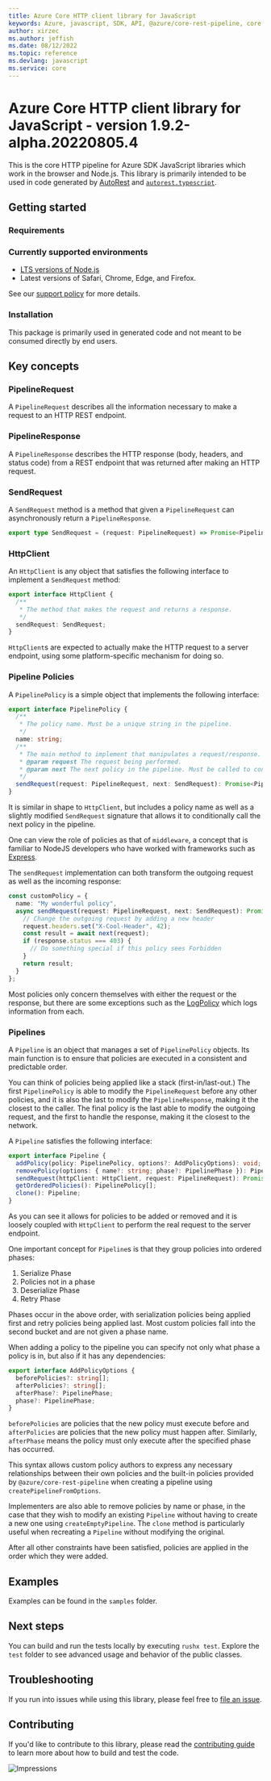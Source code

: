 ```yaml
---
title: Azure Core HTTP client library for JavaScript
keywords: Azure, javascript, SDK, API, @azure/core-rest-pipeline, core
author: xirzec
ms.author: jeffish
ms.date: 08/12/2022
ms.topic: reference
ms.devlang: javascript
ms.service: core
---
```

# Azure Core HTTP client library for JavaScript - version 1.9.2-alpha.20220805.4 


This is the core HTTP pipeline for Azure SDK JavaScript libraries which work in the browser and Node.js. This library is primarily intended to be used in code generated by [AutoRest](https://github.com/Azure/Autorest) and [`autorest.typescript`](https://github.com/Azure/autorest.typescript).

## Getting started

### Requirements

### Currently supported environments

- [LTS versions of Node.js](https://nodejs.org/about/releases/)
- Latest versions of Safari, Chrome, Edge, and Firefox.

See our [support policy](https://github.com/Azure/azure-sdk-for-js/blob/main/SUPPORT.md) for more details.

### Installation

This package is primarily used in generated code and not meant to be consumed directly by end users.

## Key concepts

### PipelineRequest

A `PipelineRequest` describes all the information necessary to make a request to an HTTP REST endpoint.

### PipelineResponse

A `PipelineResponse` describes the HTTP response (body, headers, and status code) from a REST endpoint that was returned after making an HTTP request.

### SendRequest

A `SendRequest` method is a method that given a `PipelineRequest` can asynchronously return a `PipelineResponse`.

```ts
export type SendRequest = (request: PipelineRequest) => Promise<PipelineResponse>;
```

### HttpClient

An `HttpClient` is any object that satisfies the following interface to implement a `SendRequest` method:

```ts
export interface HttpClient {
  /**
   * The method that makes the request and returns a response.
   */
  sendRequest: SendRequest;
}
```

`HttpClient`s are expected to actually make the HTTP request to a server endpoint, using some platform-specific mechanism for doing so.

### Pipeline Policies

A `PipelinePolicy` is a simple object that implements the following interface:

```ts
export interface PipelinePolicy {
  /**
   * The policy name. Must be a unique string in the pipeline.
   */
  name: string;
  /**
   * The main method to implement that manipulates a request/response.
   * @param request The request being performed.
   * @param next The next policy in the pipeline. Must be called to continue the pipeline.
   */
  sendRequest(request: PipelineRequest, next: SendRequest): Promise<PipelineResponse>;
}
```

It is similar in shape to `HttpClient`, but includes a policy name as well as a slightly modified `SendRequest` signature that allows it to conditionally call the next policy in the pipeline.

One can view the role of policies as that of `middleware`, a concept that is familiar to NodeJS developers who have worked with frameworks such as [Express](https://expressjs.com/).

The `sendRequest` implementation can both transform the outgoing request as well as the incoming response:

```ts
const customPolicy = {
  name: "My wonderful policy",
  async sendRequest(request: PipelineRequest, next: SendRequest): Promise<PipelineResponse> {
    // Change the outgoing request by adding a new header
    request.headers.set("X-Cool-Header", 42);
    const result = await next(request);
    if (response.status === 403) {
      // Do something special if this policy sees Forbidden
    }
    return result;
  }
};
```

Most policies only concern themselves with either the request or the response, but there are some exceptions such as the [LogPolicy](https://github.com/Azure/azure-sdk-for-js/blob/main/sdk/core/core-rest-pipeline/src/policies/logPolicy.ts) which logs information from each.

### Pipelines

A `Pipeline` is an object that manages a set of `PipelinePolicy` objects. Its main function is to ensure that policies are executed in a consistent and predictable order.

You can think of policies being applied like a stack (first-in/last-out.) The first `PipelinePolicy` is able to modify the `PipelineRequest` before any other policies, and it is also the last to modify the `PipelineResponse`, making it the closest to the caller. The final policy is the last able to modify the outgoing request, and the first to handle the response, making it the closest to the network.

A `Pipeline` satisfies the following interface:

```ts
export interface Pipeline {
  addPolicy(policy: PipelinePolicy, options?: AddPolicyOptions): void;
  removePolicy(options: { name?: string; phase?: PipelinePhase }): PipelinePolicy[];
  sendRequest(httpClient: HttpClient, request: PipelineRequest): Promise<PipelineResponse>;
  getOrderedPolicies(): PipelinePolicy[];
  clone(): Pipeline;
}
```

As you can see it allows for policies to be added or removed and it is loosely coupled with `HttpClient` to perform the real request to the server endpoint.

One important concept for `Pipeline`s is that they group policies into ordered phases:

1. Serialize Phase
2. Policies not in a phase
3. Deserialize Phase
4. Retry Phase

Phases occur in the above order, with serialization policies being applied first and retry policies being applied last. Most custom policies fall into the second bucket and are not given a phase name.

When adding a policy to the pipeline you can specify not only what phase a policy is in, but also if it has any dependencies:

```ts
export interface AddPolicyOptions {
  beforePolicies?: string[];
  afterPolicies?: string[];
  afterPhase?: PipelinePhase;
  phase?: PipelinePhase;
}
```

`beforePolicies` are policies that the new policy must execute before and `afterPolicies` are policies that the new policy must happen after. Similarly, `afterPhase` means the policy must only execute after the specified phase has occurred.

This syntax allows custom policy authors to express any necessary relationships between their own policies and the built-in policies provided by `@azure/core-rest-pipeline` when creating a pipeline using `createPipelineFromOptions`.

Implementers are also able to remove policies by name or phase, in the case that they wish to modify an existing `Pipeline` without having to create a new one using `createEmptyPipeline`. The `clone` method is particularly useful when recreating a `Pipeline` without modifying the original.

After all other constraints have been satisfied, policies are applied in the order which they were added.

## Examples

Examples can be found in the `samples` folder.

## Next steps

You can build and run the tests locally by executing `rushx test`. Explore the `test` folder to see advanced usage and behavior of the public classes.

## Troubleshooting

If you run into issues while using this library, please feel free to [file an issue](https://github.com/Azure/azure-sdk-for-js/issues/new).

## Contributing

If you'd like to contribute to this library, please read the [contributing guide](https://github.com/Azure/azure-sdk-for-js/blob/main/CONTRIBUTING.md) to learn more about how to build and test the code.

![Impressions](https://azure-sdk-impressions.azurewebsites.net/api/impressions/azure-sdk-for-js%2Fsdk%2Fcore%2Fcore-rest-pipeline%2FREADME.png)

